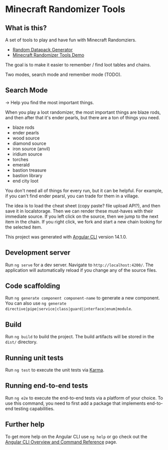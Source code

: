 # Minecraft Randomizer Tools

## What is this?
A set of tools to play and have fun with Minecraft Randomziers.

* [Random Datapack Generator](https://fasguy.net/minecraft_randomizer/)
* [Minecraft Randomizer Tools Demo](https://randomizer.fluin.io)


The goal is to make it easier to remember / find loot tables and chains.

Two modes, search mode and remember mode (TODO).

## Search Mode 
-> Help you find the most important things.

When you play a loot randomizer, the most important things are blaze rods, and then after that it's ender pearls, but there are a ton of things you need.

* blaze rods
* ender pearls
* wood source
* diamond source
* iron source (anvil)
* iridium source
* torches
* emerald
* bastion treasure
* bastion library
* end city loot

You don't need all of things for every run, but it can be helpful. For example, if you can't find ender pearsl, you can trade for them in a village.

The idea is to load the cheat sheet (copy paste? file upload API?), and then save it in localstorage. Then we can render these must-haves with their immediate source. If you left click on the source, then we jump to the next item in the chain. If you right click, we fork and start a new chain looking for the selected item.


This project was generated with [Angular CLI](https://github.com/angular/angular-cli) version 14.1.0.

## Development server

Run `ng serve` for a dev server. Navigate to `http://localhost:4200/`. The application will automatically reload if you change any of the source files.

## Code scaffolding

Run `ng generate component component-name` to generate a new component. You can also use `ng generate directive|pipe|service|class|guard|interface|enum|module`.

## Build

Run `ng build` to build the project. The build artifacts will be stored in the `dist/` directory.

## Running unit tests

Run `ng test` to execute the unit tests via [Karma](https://karma-runner.github.io).

## Running end-to-end tests

Run `ng e2e` to execute the end-to-end tests via a platform of your choice. To use this command, you need to first add a package that implements end-to-end testing capabilities.

## Further help

To get more help on the Angular CLI use `ng help` or go check out the [Angular CLI Overview and Command Reference](https://angular.io/cli) page.
